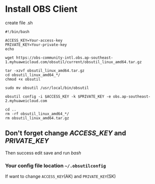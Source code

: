 # Install OBS Client

create file .sh
```
#!/bin/bash

ACCESS_KEY=Your-access-key
PRIVATE_KEY=Your-private-key
echo 

wget https://obs-community-intl.obs.ap-southeast-1.myhuaweicloud.com/obsutil/current/obsutil_linux_amd64.tar.gz

tar -xzvf obsutil_linux_amd64.tar.gz
cd obsutil_linux_amd64_*/
chmod +x obsutil

sudo mv obsutil /usr/local/bin/obsutil

obsutil config -i $ACCESS_KEY -k $PRIVATE_KEY -e obs.ap-southeast-2.myhuaweicloud.com

cd ..
rm -rf obsutil_linux_amd64_*/
rm obsutil_linux_amd64.tar.gz
```

## Don't forget change *ACCESS_KEY* and *PRIVATE_KEY*
Then success edit save and run *bash*

### Your config file location `~/.obsutilconfig`
If want to change `ACCESS_KEY`(AK) and `PRIVATE_KEY`(SK)

